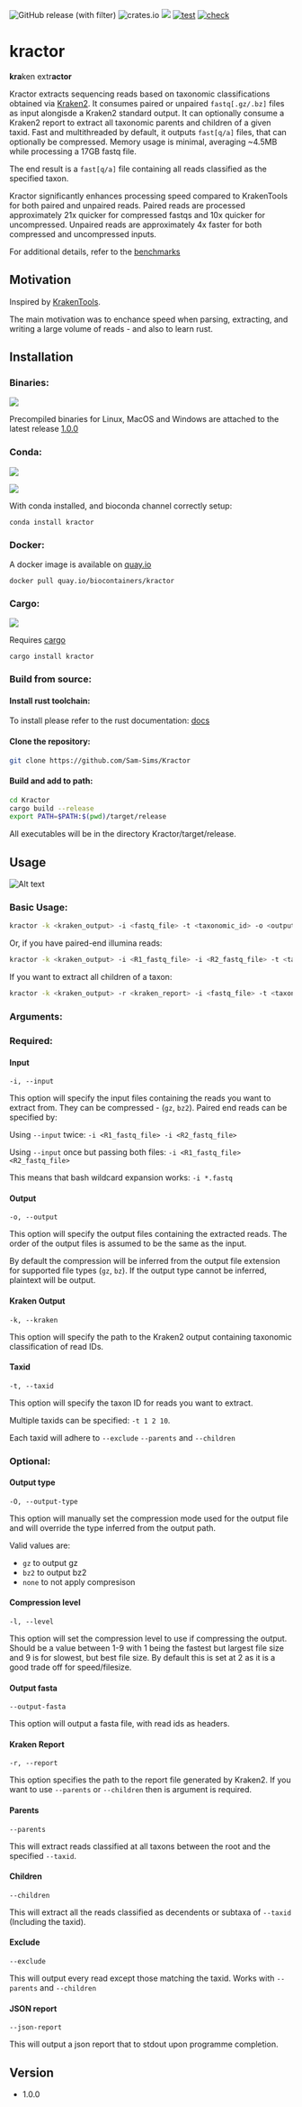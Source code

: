![GitHub release (with filter)](https://img.shields.io/github/v/release/sam-sims/Kractor)
![crates.io](https://img.shields.io/crates/v/kractor
)
![](https://anaconda.org/bioconda/kractor/badges/version.svg)
[![test](https://github.com/Sam-Sims/kractor/actions/workflows/test.yaml/badge.svg?branch=main)](https://github.com/Sam-Sims/kractor/actions/workflows/test.yaml)
[![check](https://github.com/Sam-Sims/kractor/actions/workflows/check.yaml/badge.svg?branch=main)](https://github.com/Sam-Sims/kractor/actions/workflows/check.yaml)

# kractor

**kra**ken extr**actor**

Kractor extracts sequencing reads based on taxonomic classifications obtained
via [Kraken2](https://github.com/DerrickWood/kraken2). It consumes paired or unpaired `fastq[.gz/.bz]` files as input
alongisde a Kraken2 standard output. It can optionally consume a Kraken2 report to extract all taxonomic parents and
children of a given taxid. Fast and multithreaded by default, it outputs `fast[q/a]` files, that can optionally be
compressed. Memory usage
is minimal, averaging ~4.5MB while processing a 17GB fastq file.

The end result is a `fast[q/a]` file containing all reads classified as the specified taxon.

Kractor significantly enhances processing speed compared to KrakenTools for both paired and unpaired reads. Paired reads
are processed approximately 21x quicker for compressed fastqs and 10x quicker for uncompressed. Unpaired reads are
approximately 4x faster for both compressed and uncompressed inputs.

For additional details, refer to the [benchmarks](benchmarks/benchmarks.md)

## Motivation

Inspired by [KrakenTools](https://github.com/jenniferlu717/KrakenTools).

The main motivation was to enchance speed when parsing, extracting, and writing a large volume of reads - and also to
learn rust.

## Installation

### Binaries:
![](https://img.shields.io/github/downloads/sam-sims/kractor/total
)

Precompiled binaries for Linux, MacOS and Windows are attached to the latest
release [1.0.0](https://github.com/Sam-Sims/kractor/releases/tag/kractor-1.0.0)

### Conda:

![](https://anaconda.org/bioconda/kractor/badges/downloads.svg)

![](https://anaconda.org/bioconda/kractor/badges/platforms.svg)


With conda installed, and bioconda channel correctly setup:

```
conda install kractor
```

### Docker:

A docker image is available on [quay.io](https://quay.io/repository/biocontainers/kractor)

```
docker pull quay.io/biocontainers/kractor
```

### Cargo:
![](https://img.shields.io/crates/d/kractor
)

Requires [cargo](https://www.rust-lang.org/tools/install)

```
cargo install kractor
```

### Build from source:

#### Install rust toolchain:

To install please refer to the rust documentation: [docs](https://www.rust-lang.org/tools/install)

#### Clone the repository:

```bash
git clone https://github.com/Sam-Sims/Kractor
```

#### Build and add to path:

```bash
cd Kractor
cargo build --release
export PATH=$PATH:$(pwd)/target/release
```

All executables will be in the directory Kractor/target/release.

## Usage

![Alt text](screenshot.png)

### Basic Usage:

```bash
kractor -k <kraken_output> -i <fastq_file> -t <taxonomic_id> -o <output_file> --json-report > kractor_report.json
```

Or, if you have paired-end illumina reads:

```bash
kractor -k <kraken_output> -i <R1_fastq_file> -i <R2_fastq_file> -t <taxonomic_id> -o <R1_output_file> -o <R2_output_file>
```

If you want to extract all children of a taxon:

```bash
kractor -k <kraken_output> -r <kraken_report> -i <fastq_file> -t <taxonomic_id> --children -o <output_file>
```

### Arguments:

### Required:

#### Input

`-i, --input`

This option will specify the input files containing the reads you want to extract from. They can be compressed - (`gz`,
`bz2`). Paired end reads can be specified by:

Using `--input` twice: `-i <R1_fastq_file> -i <R2_fastq_file>`

Using `--input` once but passing both files: `-i <R1_fastq_file> <R2_fastq_file>`

This means that bash wildcard expansion works: `-i *.fastq`

#### Output

`-o, --output`

This option will specify the output files containing the extracted reads. The order of the output files is assumed to be
the same as the input.

By default the compression will be inferred from the output file extension for supported file types (`gz`, `bz`). If the
output type cannot be inferred, plaintext will be output.

#### Kraken Output

`-k, --kraken`

This option will specify the path to the Kraken2 output containing taxonomic classification of read IDs.

#### Taxid

`-t, --taxid`

This option will specify the taxon ID for reads you want to extract. 

Multiple taxids can be specified:
`-t 1 2 10`.

Each taxid will adhere to `--exclude` `--parents` and `--children`

### Optional:

#### Output type

`-O, --output-type`

This option will manually set the compression mode used for the output file and will override the type inferred from the
output path.

Valid values are:

- `gz` to output gz
- `bz2` to output bz2
- `none` to not apply compresison

#### Compression level

`-l, --level`

This option will set the compression level to use if compressing the output. Should be a value between 1-9 with 1 being
the fastest but largest file size and 9 is for slowest, but best file size. By default this is set at 2 as it is a good
trade off for speed/filesize.

#### Output fasta

`--output-fasta`

This option will output a fasta file, with read ids as headers.

#### Kraken Report

`-r, --report`

This option specifies the path to the report file generated by Kraken2. If you want to use `--parents` or `--children`
then is argument is required.

#### Parents

`--parents`

This will extract reads classified at all taxons between the root and the specified `--taxid`.

#### Children

`--children`

This will extract all the reads classified as decendents or subtaxa of `--taxid` (Including the taxid).

#### Exclude

`--exclude`

This will output every read except those matching the taxid. Works with `--parents` and `--children`

#### JSON report

`--json-report`

This will output a json report that to stdout upon programme completion.

## Version

- 1.0.0